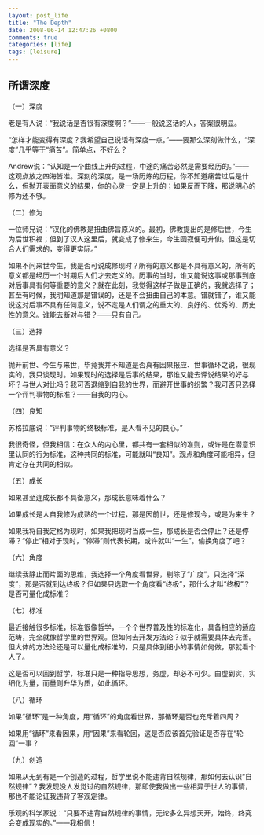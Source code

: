 ```yaml
---
layout: post_life
title: "The Depth"
date: 2008-06-14 12:47:26 +0800
comments: true
categories: [life]
tags: [leisure]
---
```


## 所谓深度

（一）深度

老是有人说：“我说话是否很有深度啊？”——一般说这话的人，答案很明显。

“怎样才能变得有深度？我希望自己说话有深度一点。”——要那么深刻做什么，“深度”几乎等于“痛苦”。简单点，不好么？

Andrew说：“认知是一个曲线上升的过程，中途的痛苦必然是需要经历的。”——这观点放之四海皆准。深刻的深度，是一场历炼的历程，你不知道痛苦过后是什么，但抛开表面意义的结果，你的心灵一定是上升的；如果反而下降，那说明心的修为还不够。

（二）修为

一位师兄说：“汉化的佛教是扭曲佛旨原义的。最初，佛教提出的是修后世，今生为后世积福；但到了汉人这里后，就变成了修来生，今生圆寂便可升仙。但这是切合人们需求的，变得更实际。”

如果不问来世今生，我是否可说成修现时？所有的意义都是不具有意义的，所有的意义都是经历一个时期后人们才去定义的。历事的当时，谁又能说这事或那事到底对后事具有何等重要的意义？就在此刻，我觉得这样子做是正确的，我就选择了；甚至有时候，我明知道那是错误的，还是不会扭曲自己的本意。错就错了，谁又能说这对后事不具有任何意义，说不定是人们谓之的重大的、良好的、优秀的、历史性的意义。谁能去断对与错？——只有自己。

（三）选择

选择是否具有意义？

抛开前世、今生与来世，毕竟我并不知道是否真有因果报应、世事循环之说，很现实的，我只谈现时。如果现时的选择是后事的结果，那谁又能去评说结果的好与坏？与世人对比吗？我可否退缩到自我的世界，而避开世事的纷繁？我可否只选择一个评判事物的标准？——自我的内心。

（四）良知

苏格拉底说：“评判事物的终极标准，是人看不见的良心。”

我很奇怪，但我相信：在众人的内心里，都共有一套相似的准则，或许是在潜意识里认同的行为标准，这种共同的标准，可能就叫“良知”。观点和角度可能相异，但肯定存在共同的相似。

（五）成长

如果甚至连成长都不具备意义，那成长意味着什么？

如果成长是人自我修为成熟的一个过程，那是因前世，还是修现今，或是为来生？

如果我将自我定格为现时，如果我把现时当成一生，那成长是否会停止？还是停滞？“停止”相对于现时，“停滞”则代表长期，或许就叫“一生”。偷换角度了吧？

（六）角度

继续我静止而片面的思维，我选择一个角度看世界，剔除了“广度”，只选择“深度”，那是否就到达终极？但如果只选取一个角度看“终极”，那什么才叫“终极”？是否可量化成标准？

（七）标准

最近接触很多标准，标准很像哲学，一个个世界普及性的标准化，具备相应的适应范畴，完全就像哲学里的世界观。但如何去开发方法论？似乎就需要具体去完善。但大体的方法论还是可以量化成标准的，只是具体到细小的事情如何做，那就看个人了。

这是否可以回到哲学，标准只是一种指导思想，务虚，却必不可少。由虚到实，实细化为量，而量则升华为质，如此循环。

（八）循环

如果“循环”是一种角度，用“循环”的角度看世界，那循环是否也充斥着四周？

如果用“循环”来看因果，用“因果”来看轮回，这是否应该首先验证是否存在“轮回”一事？

（九）创造

如果从无到有是一个创造的过程，哲学里说不能违背自然规律，那如何去认识“自然规律”？我发现没人发觉过的自然规律，那即使我做出一些相异于世人的事情，那也不能论证我违背了客观定律。

乐观的科学家说：“只要不违背自然规律的事情，无论多么异想天开，始终，终究会变成现实的。”——我相信！
